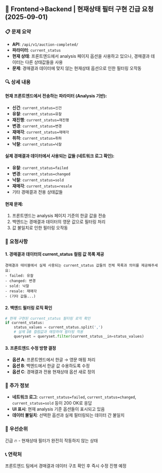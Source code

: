## 🚨 Frontend→Backend | 현재상태 필터 구현 긴급 요청 (2025-09-01)

### 📋 **문제 요약**

- **API**: `/api/v1/auction-completed/`
- **파라미터**: `current_status`
- **현재 상태**: 프론트엔드에서 analysis 페이지 옵션을 사용하고 있으나, 경매결과 데이터는 다른 상태값들을 사용
- **문제**: 경매결과 데이터에 맞지 않는 현재상태 옵션으로 인한 필터링 오작동

### 🔍 **상세 내용**

#### **현재 프론트엔드에서 전송하는 파라미터 (Analysis 기반):**

- **신건**: `current_status=신건`
- **유찰**: `current_status=유찰`
- **재진행**: `current_status=재진행`
- **변경**: `current_status=변경`
- **재매각**: `current_status=재매각`
- **취하**: `current_status=취하`
- **낙찰**: `current_status=낙찰`

#### **실제 경매결과 데이터에서 사용되는 값들 (네트워크 로그 확인):**

- **유찰**: `current_status=failed`
- **변경**: `current_status=changed`
- **낙찰**: `current_status=sold`
- **재매각**: `current_status=resale`
- 기타 경매결과 전용 상태값들

#### **현재 문제:**

1. 프론트엔드는 analysis 페이지 기준의 한글 값을 전송
2. 백엔드는 경매결과 데이터의 영문 값으로 필터링 처리
3. 값 불일치로 인한 필터링 오작동

### 🎯 **요청사항**

#### **1. 경매결과 데이터의 current_status 컬럼 값 목록 제공**

```
경매결과 테이블에서 실제 사용되는 current_status 값들의 전체 목록과 의미를 제공해주세요:
- failed: 유찰
- changed: 변경
- sold: 낙찰
- resale: 재매각
- (기타 값들...)
```

#### **2. 백엔드 필터링 로직 확인**

```python
# 현재 구현된 current_status 필터링 로직 확인
if current_status:
    status_values = current_status.split(',')
    # 실제 DB 컬럼값과 매칭하여 필터링 적용
    queryset = queryset.filter(current_status__in=status_values)
```

#### **3. 프론트엔드 수정 방향 결정**

- **옵션 A**: 프론트엔드에서 한글 → 영문 매핑 처리
- **옵션 B**: 백엔드에서 한글 값 수용하도록 수정
- **옵션 C**: 경매결과 전용 현재상태 옵션 새로 정의

### 📝 **추가 정보**

- **네트워크 로그**: `current_status=failed`, `current_status=changed`, `current_status=sold` 등이 200 OK로 응답
- **UI 표시**: 현재 analysis 기준 옵션들이 표시되고 있음
- **데이터 불일치**: 선택한 옵션과 실제 필터링되는 데이터 간 불일치

### 🚀 **우선순위**

긴급 🔥 - 현재상태 필터가 완전히 작동하지 않는 상태

### 📞 **연락처**

프론트엔드 팀에서 경매결과 데이터 구조 확인 후 즉시 수정 진행 예정

